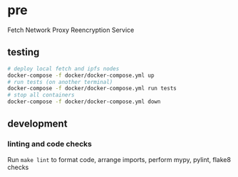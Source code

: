 # pre

Fetch Network Proxy Reencryption Service

## testing

```bash
# deploy local fetch and ipfs nodes
docker-compose -f docker/docker-compose.yml up
# run tests (on another terminal)
docker-compose -f docker/docker-compose.yml run tests
# stop all containers
docker-compose -f docker/docker-compose.yml down
```


## development

### linting and code checks

Run `make lint` to format code, arrange imports, perform mypy, pylint, flake8 checks